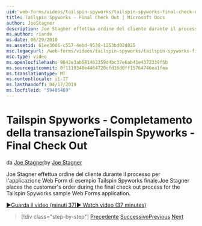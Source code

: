 ```yaml
---
uid: web-forms/videos/tailspin-spyworks/tailspin-spyworks-final-check-out
title: Tailspin Spyworks - Final Check Out | Microsoft Docs
author: JoeStagner
description: Joe Stagner effettua ordine del cliente durante il processo per l'applicazione Web Form di esempio Tailspin Spyworks finale.
ms.author: riande
ms.date: 06/29/2010
ms.assetid: 61ee30d6-c557-4ebd-9538-1253bd02d825
msc.legacyurl: /web-forms/videos/tailspin-spyworks/tailspin-spyworks-final-check-out
msc.type: video
ms.openlocfilehash: 9642e3ab581462359d4bc37e6ab41e4372339f5b
ms.sourcegitcommit: 0f1119340e4464720cfd16d0ff15764746ea1fea
ms.translationtype: MT
ms.contentlocale: it-IT
ms.lasthandoff: 04/17/2019
ms.locfileid: "59405469"
---
```

# <a name="tailspin-spyworks---final-check-out"></a><span data-ttu-id="8b208-103">Tailspin Spyworks - Completamento della transazione</span><span class="sxs-lookup"><span data-stu-id="8b208-103">Tailspin Spyworks - Final Check Out</span></span>

<span data-ttu-id="8b208-104">da [Joe Stagner](https://github.com/JoeStagner)</span><span class="sxs-lookup"><span data-stu-id="8b208-104">by [Joe Stagner](https://github.com/JoeStagner)</span></span>

<span data-ttu-id="8b208-105">Joe Stagner effettua ordine del cliente durante il processo per l'applicazione Web Form di esempio Tailspin Spyworks finale.</span><span class="sxs-lookup"><span data-stu-id="8b208-105">Joe Stagner places the customer's order during the final check out process for the Tailspin Spyworks sample Web Forms application.</span></span>

[<span data-ttu-id="8b208-106">&#9654;Guarda il video (minuti 37)</span><span class="sxs-lookup"><span data-stu-id="8b208-106">&#9654; Watch video (37 minutes)</span></span>](https://channel9.msdn.com/Blogs/ASP-NET-Site-Videos/tailspin-spyworks-final-check-out)

> [!div class="step-by-step"]
> <span data-ttu-id="8b208-107">[Precedente](tailspin-spyworks-migrate-the-shopping-cart.md)
> [Successivo](tailspin-spyworks-adding-user-product-reviews.md)</span><span class="sxs-lookup"><span data-stu-id="8b208-107">[Previous](tailspin-spyworks-migrate-the-shopping-cart.md)
[Next](tailspin-spyworks-adding-user-product-reviews.md)</span></span>
